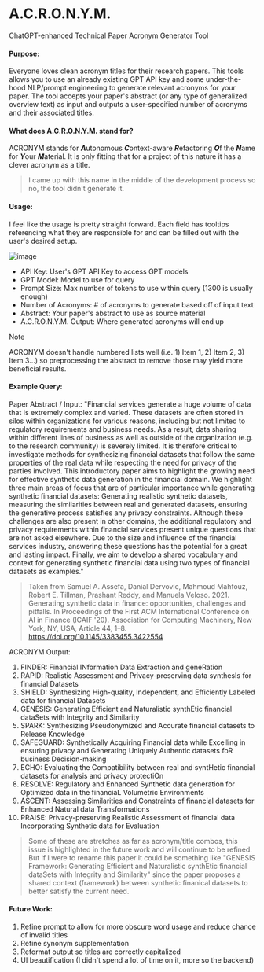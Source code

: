 # A.C.R.O.N.Y.M.
ChatGPT-enhanced Technical Paper Acronym Generator Tool

#### Purpose:
Everyone loves clean acronym titles for their research papers. This tools allows you to use an already existing GPT API key and some under-the-hood NLP/prompt engineering to generate relevant acronyms for your paper.
The tool accepts your paper's abstract (or any type of generalized overview text) as input and outputs a user-specified number of acronyms and their associated titles.

#### What does A.C.R.O.N.Y.M. stand for?
ACRONYM stands for <b><i>A</i></b>utonomous <b><i>C</i></b>ontext-aware <b><i>R</i></b>efactoring <b><i>O</i></b>f the <b><i>N</i></b>ame for <b><i>Y</i></b>our <b><i>M</i></b>aterial. It is only fitting that for a project of this nature it has a clever acronym as a title.
> I came up with this name in the middle of the development process so no, the tool didn't generate it.

#### Usage:
I feel like the usage is pretty straight forward. Each field has tooltips referencing what they are responsible for and can be filled out with the user's desired setup.

![image](https://github.com/tzobrist/A.C.R.O.N.Y.M./assets/77289395/df410628-763d-4941-9378-34df1ae6afc3)

- API Key: User's GPT API Key to access GPT models
- GPT Model: Model to use for query
- Prompt Size: Max number of tokens to use within query (1300 is usually enough)
- Number of Acronyms: # of acronyms to generate based off of input text
- Abstract: Your paper's abstract to use as source material
- A.C.R.O.N.Y.M. Output: Where generated acronyms will end up
> [!NOTE]
> ACRONYM doesn't handle numbered lists well (i.e. 1) Item 1, 2) Item 2, 3) Item 3...) so preprocessing the abstract to remove those may yield more beneficial results.

#### Example Query:
Paper Abstract / Input:
"Financial services generate a huge volume of data that is extremely complex and varied. These datasets are often stored in silos within organizations for various reasons, including but not limited to regulatory requirements and business needs. As a result, data sharing within different lines of business as well as outside of the organization (e.g. to the research community) is severely limited. It is therefore critical to investigate methods for synthesizing financial datasets that follow the same properties of the real data while respecting the need for privacy of the parties involved. This introductory paper aims to highlight the growing need for effective synthetic data generation in the financial domain. We highlight three main areas of focus that are of particular importance while generating synthetic financial datasets: Generating realistic synthetic datasets, measuring the similarities between real and generated datasets, ensuring the generative process satisfies any privacy constraints. Although these challenges are also present in other domains, the additional regulatory and privacy requirements within financial services present unique questions that are not asked elsewhere. Due to the size and influence of the financial services industry, answering these questions has the potential for a great and lasting impact. Finally, we aim to develop a shared vocabulary and context for generating synthetic financial data using two types of financial datasets as examples."
> Taken from Samuel A. Assefa, Danial Dervovic, Mahmoud Mahfouz, Robert E. Tillman, Prashant Reddy, and Manuela Veloso. 2021. Generating synthetic data in finance: opportunities, challenges and pitfalls. In Proceedings of the First ACM International Conference on AI in Finance (ICAIF '20). Association for Computing Machinery, New York, NY, USA, Article 44, 1–8. https://doi.org/10.1145/3383455.3422554

ACRONYM Output:
1. FINDER: Financial INformation Data Extraction and geneRation
2. RAPID: Realistic Assessment and Privacy-preserving data synthesIs for financial Datasets
3. SHIELD: Synthesizing High-quality, Independent, and Efficiently Labeled data for financial Datasets
4. GENESIS: Generating Efficient and Naturalistic synthEtic financial dataSets with Integrity and Similarity
5. SPARK: Synthesizing Pseudonymized and Accurate financial datasets to Release Knowledge
6. SAFEGUARD: Synthetically Acquiring Financial data while Excelling in ensuring privacy and Generating Uniquely Authentic datasets foR business Decision-making
7. ECHO: Evaluating the Compatibility between real and syntHetic financial datasets for analysis and privacy protectiOn
8. RESOLVE: Regulatory and Enhanced Synthetic data generation for Optimized data in the financiaL Volumetric Environments
9. ASCENT: Assessing Similarities and Constraints of financial datasets for Enhanced Natural data Transformations
10. PRAISE: Privacy-preserving Realistic Assessment of financial data Incorporating Synthetic data for Evaluation
> Some of these are stretches as far as acronym/title combos, this issue is highlighted in the future work and will continue to be refined.
> But if I were to rename this paper it could be something like "GENESIS Framework: Generating Efficient and Naturalistic synthEtic financial dataSets with Integrity and Similarity" since the paper proposes a shared context (framework) between synthetic finanical datasets to better satisfy the current need.

#### Future Work:
1. Refine prompt to allow for more obscure word usage and reduce chance of invalid titles
2. Refine synonym supplementation
3. Reformat output so titles are correctly capitalized
4. UI beautification (I didn't spend a lot of time on it, more so the backend)
